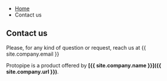 <style type="text/css">
    h2 {
        margin-top: 3em 0 1em;
    }
    
    @media screen and (min-width: 42em) {
        #content p,
        #content h2 {
            text-align: center;
        }
    }
</style>

<ul class="breadcrumb">
    <li><a href="">Home</a></li>
    <li>Contact us</li>
</ul>

## Contact us

<i class="icon-mail"></i> Please, for any kind of question or request, reach us at {{ site.company.email }}

Protopipe is a product offered by **[{{ site.company.name }}]({{ site.company.url }})**.